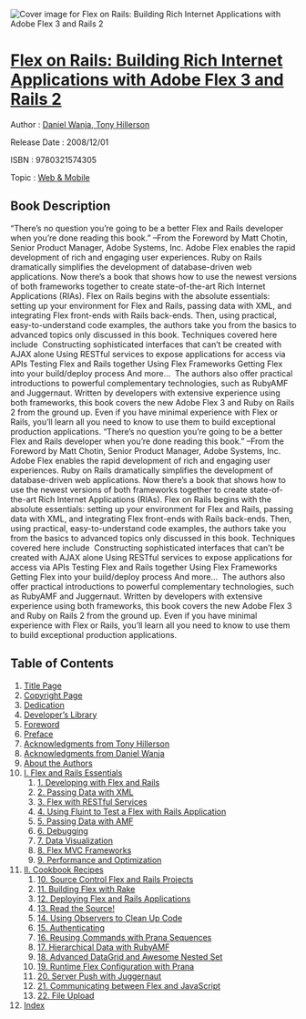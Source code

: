 ![Cover image for Flex on Rails: Building Rich Internet Applications with Adobe Flex 3 and Rails 2](https://imgdetail.ebookreading.net/cover/cover/web_mobile/EB9780321574305.jpg)

[Flex on Rails: Building Rich Internet Applications with Adobe Flex 3 and Rails 2](https://ebookreading.net/view/book/Flex+on+Rails%3A+Building+Rich+Internet+Applications+with+Adobe+Flex+3+and+Rails+2-EB9780321574305_1.html "Flex on Rails: Building Rich Internet Applications with Adobe Flex 3 and Rails 2")
====================================================================================================================

Author : [Daniel Wanja](https://ebookreading.net/search/author/Daniel+Wanja),[ Tony Hillerson](https://ebookreading.net/search/author/+Tony+Hillerson)

Release Date : 2008/12/01

ISBN : 9780321574305

Topic : [Web & Mobile](https://ebookreading.net/search/category/web-mobile)

Book Description
-----------------

“There’s no question you’re going to be a better Flex and Rails developer when you’re done reading this book.”
–From the Foreword by Matt Chotin, Senior Product Manager, Adobe Systems, Inc.
Adobe Flex enables the rapid development of rich and engaging user experiences. Ruby on Rails dramatically simplifies the development of database-driven web applications. Now there’s a book that shows how to use the newest versions of both frameworks together to create state-of-the-art Rich Internet Applications (RIAs).
Flex on Rails begins with the absolute essentials: setting up your environment for Flex and Rails, passing data with XML, and integrating Flex front-ends with Rails back-ends. Then, using practical, easy-to-understand code examples, the authors take you from the basics to advanced topics only discussed in this book. Techniques covered here include 
 Constructing sophisticated interfaces that can’t be created with AJAX alone 
 Using RESTful services to expose applications for access via APIs 
 Testing Flex and Rails together 
 Using Flex Frameworks 
 Getting Flex into your build/deploy process 
 And more…  
The authors also offer practical introductions to powerful complementary technologies, such as RubyAMF and Juggernaut.
Written by developers with extensive experience using both frameworks, this book covers the new Adobe Flex 3 and Ruby on Rails 2 from the ground up. Even if you have minimal experience with Flex or Rails, you’ll learn all you need to know to use them to build exceptional production applications.
              “There’s no question you’re going to be a better Flex and Rails developer when you’re done reading this book.”
–From the Foreword by Matt Chotin, Senior Product Manager, Adobe Systems, Inc.
Adobe Flex enables the rapid development of rich and engaging user experiences. Ruby on Rails dramatically simplifies the development of database-driven web applications. Now there’s a book that shows how to use the newest versions of both frameworks together to create state-of-the-art Rich Internet Applications (RIAs).
Flex on Rails begins with the absolute essentials: setting up your environment for Flex and Rails, passing data with XML, and integrating Flex front-ends with Rails back-ends. Then, using practical, easy-to-understand code examples, the authors take you from the basics to advanced topics only discussed in this book. Techniques covered here include 
 Constructing sophisticated interfaces that can’t be created with AJAX alone 
 Using RESTful services to expose applications for access via APIs 
 Testing Flex and Rails together 
 Using Flex Frameworks 
 Getting Flex into your build/deploy process 
 And more…  
The authors also offer practical introductions to powerful complementary technologies, such as RubyAMF and Juggernaut.
Written by developers with extensive experience using both frameworks, this book covers the new Adobe Flex 3 and Ruby on Rails 2 from the ground up. Even if you have minimal experience with Flex or Rails, you’ll learn all you need to know to use them to build exceptional production applications.
              
Table of Contents
-----------------

1. [Title Page](https://ebookreading.net/view/book/Flex+on+Rails%3A+Building+Rich+Internet+Applications+with+Adobe+Flex+3+and+Rails+2-EB9780321574305_4.html#page_iii)
1. [Copyright Page](https://ebookreading.net/view/book/Flex+on+Rails%3A+Building+Rich+Internet+Applications+with+Adobe+Flex+3+and+Rails+2-EB9780321574305_4.html#page_iv)
1. [Dedication](https://ebookreading.net/view/book/Flex+on+Rails%3A+Building+Rich+Internet+Applications+with+Adobe+Flex+3+and+Rails+2-EB9780321574305_4.html#ded01)
1. [Developer’s Library](https://ebookreading.net/view/book/Flex+on+Rails%3A+Building+Rich+Internet+Applications+with+Adobe+Flex+3+and+Rails+2-EB9780321574305_5.html)
1. [Foreword](https://ebookreading.net/view/book/Flex+on+Rails%3A+Building+Rich+Internet+Applications+with+Adobe+Flex+3+and+Rails+2-EB9780321574305_6.html)
1. [Preface](https://ebookreading.net/view/book/Flex+on+Rails%3A+Building+Rich+Internet+Applications+with+Adobe+Flex+3+and+Rails+2-EB9780321574305_7.html)
1. [Acknowledgments from Tony Hillerson](https://ebookreading.net/view/book/Flex+on+Rails%3A+Building+Rich+Internet+Applications+with+Adobe+Flex+3+and+Rails+2-EB9780321574305_9.html)
1. [Acknowledgments from Daniel Wanja](https://ebookreading.net/view/book/Flex+on+Rails%3A+Building+Rich+Internet+Applications+with+Adobe+Flex+3+and+Rails+2-EB9780321574305_10.html)
1. [About the Authors](https://ebookreading.net/view/book/Flex+on+Rails%3A+Building+Rich+Internet+Applications+with+Adobe+Flex+3+and+Rails+2-EB9780321574305_11.html)
1. [I. Flex and Rails Essentials](https://ebookreading.net/view/book/Flex+on+Rails%3A+Building+Rich+Internet+Applications+with+Adobe+Flex+3+and+Rails+2-EB9780321574305_0.html)
    1. [1. Developing with Flex and Rails](https://ebookreading.net/view/book/Flex+on+Rails%3A+Building+Rich+Internet+Applications+with+Adobe+Flex+3+and+Rails+2-EB9780321574305_13.html)
    1. [2. Passing Data with XML](https://ebookreading.net/view/book/Flex+on+Rails%3A+Building+Rich+Internet+Applications+with+Adobe+Flex+3+and+Rails+2-EB9780321574305_14.html)
    1. [3. Flex with RESTful Services](https://ebookreading.net/view/book/Flex+on+Rails%3A+Building+Rich+Internet+Applications+with+Adobe+Flex+3+and+Rails+2-EB9780321574305_0.html)
    1. [4. Using Fluint to Test a Flex with Rails Application](https://ebookreading.net/view/book/Flex+on+Rails%3A+Building+Rich+Internet+Applications+with+Adobe+Flex+3+and+Rails+2-EB9780321574305_15.html)
    1. [5. Passing Data with AMF](https://ebookreading.net/view/book/Flex+on+Rails%3A+Building+Rich+Internet+Applications+with+Adobe+Flex+3+and+Rails+2-EB9780321574305_16.html)
    1. [6. Debugging](https://ebookreading.net/view/book/Flex+on+Rails%3A+Building+Rich+Internet+Applications+with+Adobe+Flex+3+and+Rails+2-EB9780321574305_17.html)
    1. [7. Data Visualization](https://ebookreading.net/view/book/Flex+on+Rails%3A+Building+Rich+Internet+Applications+with+Adobe+Flex+3+and+Rails+2-EB9780321574305_18.html)
    1. [8. Flex MVC Frameworks](https://ebookreading.net/view/book/Flex+on+Rails%3A+Building+Rich+Internet+Applications+with+Adobe+Flex+3+and+Rails+2-EB9780321574305_19.html)
    1. [9. Performance and Optimization](https://ebookreading.net/view/book/Flex+on+Rails%3A+Building+Rich+Internet+Applications+with+Adobe+Flex+3+and+Rails+2-EB9780321574305_20.html)
1. [II. Cookbook Recipes](https://ebookreading.net/view/book/Flex+on+Rails%3A+Building+Rich+Internet+Applications+with+Adobe+Flex+3+and+Rails+2-EB9780321574305_22.html)
    1. [10. Source Control Flex and Rails Projects](https://ebookreading.net/view/book/Flex+on+Rails%3A+Building+Rich+Internet+Applications+with+Adobe+Flex+3+and+Rails+2-EB9780321574305_0.html)
    1. [11. Building Flex with Rake](https://ebookreading.net/view/book/Flex+on+Rails%3A+Building+Rich+Internet+Applications+with+Adobe+Flex+3+and+Rails+2-EB9780321574305_23.html)
    1. [12. Deploying Flex and Rails Applications](https://ebookreading.net/view/book/Flex+on+Rails%3A+Building+Rich+Internet+Applications+with+Adobe+Flex+3+and+Rails+2-EB9780321574305_24.html)
    1. [13. Read the Source!](https://ebookreading.net/view/book/Flex+on+Rails%3A+Building+Rich+Internet+Applications+with+Adobe+Flex+3+and+Rails+2-EB9780321574305_25.html)
    1. [14. Using Observers to Clean Up Code](https://ebookreading.net/view/book/Flex+on+Rails%3A+Building+Rich+Internet+Applications+with+Adobe+Flex+3+and+Rails+2-EB9780321574305_26.html)
    1. [15. Authenticating](https://ebookreading.net/view/book/Flex+on+Rails%3A+Building+Rich+Internet+Applications+with+Adobe+Flex+3+and+Rails+2-EB9780321574305_27.html)
    1. [16. Reusing Commands with Prana Sequences](https://ebookreading.net/view/book/Flex+on+Rails%3A+Building+Rich+Internet+Applications+with+Adobe+Flex+3+and+Rails+2-EB9780321574305_28.html)
    1. [17. Hierarchical Data with RubyAMF](https://ebookreading.net/view/book/Flex+on+Rails%3A+Building+Rich+Internet+Applications+with+Adobe+Flex+3+and+Rails+2-EB9780321574305_29.html)
    1. [18. Advanced DataGrid and Awesome Nested Set](https://ebookreading.net/view/book/Flex+on+Rails%3A+Building+Rich+Internet+Applications+with+Adobe+Flex+3+and+Rails+2-EB9780321574305_30.html)
    1. [19. Runtime Flex Configuration with Prana](https://ebookreading.net/view/book/Flex+on+Rails%3A+Building+Rich+Internet+Applications+with+Adobe+Flex+3+and+Rails+2-EB9780321574305_31.html)
    1. [20. Server Push with Juggernaut](https://ebookreading.net/view/book/Flex+on+Rails%3A+Building+Rich+Internet+Applications+with+Adobe+Flex+3+and+Rails+2-EB9780321574305_32.html)
    1. [21. Communicating between Flex and JavaScript](https://ebookreading.net/view/book/Flex+on+Rails%3A+Building+Rich+Internet+Applications+with+Adobe+Flex+3+and+Rails+2-EB9780321574305_33.html)
    1. [22. File Upload](https://ebookreading.net/view/book/Flex+on+Rails%3A+Building+Rich+Internet+Applications+with+Adobe+Flex+3+and+Rails+2-EB9780321574305_34.html)
1. [Index](https://ebookreading.net/view/book/Flex+on+Rails%3A+Building+Rich+Internet+Applications+with+Adobe+Flex+3+and+Rails+2-EB9780321574305_35.html)
